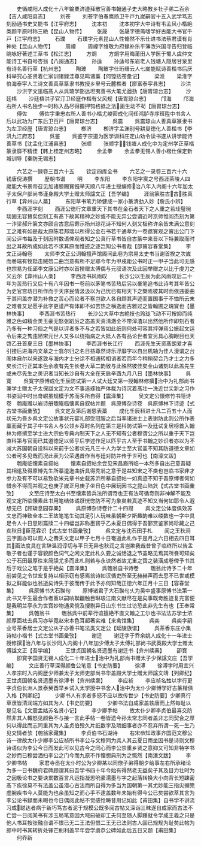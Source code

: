 <!-- { "loadSidebar": true } -->
　　史循咸阳人成化十八年输粟济邉拜散官善书翰通子史大略教乡社子弟二百余【吉人咸阳县志】
　　刘苍
　　刘苍字伯春鹰扬卫千戸九嵗嗣官十五入武学笃志刻励通书史又能书【江寜府志】
　　沈本初
　　沈本初字大中诗有韦孟风小楷絶类颜平原时称三絶【昆山人物传】
　　张晟
　　张晟字徳斋嗜学好古能大书官千戸【江寜府志】
　　石璞
　　石璞字元素昆山人性翛然不乐仕进书法蔡君谟有肖神处【昆山人物传】
　　周禋
　　周禋字维敬为府掾补乐平簿改兴国寻告归登临眺咏好著述工草书【松江志】
　　方烱
　　方烱字用晦莆田人学医于蜀人虞仲文能诗工书自号杏翁【八闽通志】
　　孙适
　　孙适号东岩老人钱塘人隠居甘泉里有诗名善行草【杭州志】
　　陶玻
　　陶玻字仕珩缙云人七嵗能赋诗善楷书后厌科举究心圣贤着仁家训诸録洼尊见鸣诸藁【何镗括苍彚记】
　　梁淮
　　梁淮字伯海泰寜人工诗文善真草篆隶书教授乡里号云麓樵者【廖富泰寜县志】
　　沙洪
　　沙洪字文逺临髙人从呉琦学豁达坦夷善书大笔尤遒劲【唐胄琼台志】
　　沙廷梧
　　沙廷梧洪子官汀卫经歴作楷有父风规【唐胄琼台志】
　　邝海
　　邝海右所人书名独步一时称入品尽得擫押钩格抵之法画生动不茍【唐胄琼台志】
　　傅佐
　　傅佐字秉忠右所人善书小楷尤峻密成化间任鸿胪寺序班陞中书舎人后以武功为广东后卫百戸【唐冑琼台志】
　　呉震
　　呉震琼山人善真草篆隶书为左卫经歴【唐胄琼台志】
　　栁济
　　栁济字孟渊别号耕叟徳化人善楷书【李汛九江府志】
　　呉鉴
　　呉鉴字宗道为医学训科庄定山劝令读书遂从讲学能诗善草书【沈孟化江浦县志】
　　张顺
　　张顺字钱塘人成化中为定州学正草楷篆隶靡不精佳【韩上桂定州志略】
　　余孟拳
　　余孟拳无锡人善小楷仕保定新城训导【秦防无锡志】



　　六艺之一録卷三百六十五
　　钦定四库全书
　　六艺之一录卷三百六十六　　钱唐倪涛撰
　　歴朝书谱
　　明
　　李东阳
　　李东阳字賔之号西涯茶陵人四嵗能大书景帝召见加诸膝赐寳镪举天顺八年进士授编修治八年入内阁十六年加太子太保户部尚书谨身殿大学士赠太师諡文正【吾学编】
　　涯翁篆胜古古胜真行草【弇州山人藁】
　　东阳草书笔力矫健成一家小篆清劲入妙【詹氏小辨】
　　李西涯字刻
　　西涯公徳行文章重天下其书在金石者天下之人重之若珪璧琬琰固无容賛矣但刻工有髙下故其精神之妙或不能无异公尝谓近时京师惟阎杰刻为第一汴梁郝升篆文亦颇合古意后寄示扬州琼花诗不知何人刻又极称许余皆未满公意刻工之难有如是哉太原陈君邦瑞以所得公金石书若干通萃为一卷邀寳观之寳出公门下闻公评书每及于刻因附数语俾观者知之公真行草书皆自古篆中来晋以下特兼取而时出之耳故所成如此若不求其原而惟迹之逐岂知公书者哉【邵寳容春堂集】
　　李文正诗翰卷
　　太师李文正公词翰擅声馆阁间此卷为宗易太史书当谢首揆之次嵗而巻端有牧羝击贼笏二曲岂意有所不足耶今年为甲戌距公书时正一甲子当此可无感也宗易为任邱李文康公时亦以首揆赠太傅偶与元驭语次及此因举赠之以比于虔刀之义云尔【弇州山人槀】
　　李西涯书风雨叹
　　长沙公以壬辰为此风雨叹后二十年为苦热行又后十有八年因书一卷前以茅笔书苦热后另以豪笔追书此诗考其年皆公为史官宫坊日所作而于天序民情汲汲以为己忧已有相天下之槩焉彼其时而依违委曲于其间盖亦潜为补救之苦心而论者不察岂欲人各自顾其声迹而置国事于不恤所云末之难者又足愿乎此字更谨严有体即不如苦热之横逸而古雅过之皆翰圃之瑰寳也【墨林快事】
　　李西涯书苦热行
　　长沙公大草中古絶技也玲珑飞动不可按抑而纯雅之色如精金羙玉豪无怒张蹈厉之态盖天资清澈全不带滓渣以出然他所作即刻石者乃多有一种习俗之气是以评者多不与之若皆如此纸则何处可容其抨弹焉公振起文运令后来之隽逺陋宋元世人又多以绕指病之大抵人各有品论世者宜另具心胸眼目也天啓乙丑首夏三日【墨林快事】
　　李西涯书长江行
　　西涯先生天资髙朗爱才喜引接后进海内文章之士翕尔归之名日益尊然诗乐浮靡字以自出机轴为佳人漫谓之台阁体自尔以来遂致与海内才士分涂不相通转相诮者若而年今稍稍契合乃才士之力多矣长江行正其本色余收有先生长巻大草二韵致与此殊然彼佳矣金山诸刻以此盖先生或未尽先生之羙识者当知长沙自有大全在天启辛酉九月八日【墨林快事】
　　呉寛
　　呉寛字原愽成化壬辰防试第一人试大廷又第一授翰林修撰治中为礼部尚书兼学士赠太子太保諡文定为文不事追琢独严体裁为诗沉着髙壮一洗近世尖新之习作书姿润中时出竒崛虽规模于苏而多所自得【震泽集】
　　吴文定公懐修竹书隠诗卷　匏庵赠以岩诗册匏庵临懐素自叙帖并题　呉原愽杂诗卷　呉原愽林下诗迹【式古堂书画彚攷】
　　呉文定及第后谢恩表藁
　　成化壬辰科进士凡二百五十人而状元为吾乡呉文定公故事状元宴礼部受冠服之后当率诸进士上表谢防此则公所作表藁而藏于其子中书舎人与公领乡荐时名列在第三是科防试第一及廷试复居榜首入翰林为修撰至学士进大宗伯专典内制天下之人无不知有公者穆谓公之所以重于天下岂直科第与官而已其道徳足以师乎后学述作足以匹乎古人至于书翰之妙识者亦以为不减大苏国朝自设科以来前乎公者状元凡三十人为学士至大官盖不知其防道徳文章如公者可多见哉而况此表为公荣遇首作当与廷对防并传于世可也【南濠文跋】
　　匏庵临懐素自叙帖
　　懐素自叙帖余尝见宋昌裔所临一本然多自出己意吾疑其相逺及得原愽先生所摹逶迤曲折具得秃翁之意于是益知宋之不类也岂临书家非才参力及有不可以易致欤米元章书史载苏沂所摹自叙帖一如真迹不知于吾原愽者何如惜余不得而并观之也庚子嵗正月庚子坐日色中展玩因书之昆山陆釴【式古堂书画彚攷】
　　文至庄诗至太白书至懐素皆兵法所谓竒也正有法可循竒则非神解不能及观文定所临懐素此书用笔结体谲诳恍惚防不可为象矣若真迹不知又当何如耶令人遐想无已【顾璘息园存槀】
　　呉原愽杂诗卷计二十四叚
　　呉文定公体度俱效苏文忠而神致全本二王故笔笔生动其足引人玩味虽朝斯夕斯趣韵难以缕数也一字中具足令人十日思矧篇牍二十四幅岂非称墨寳乎乙未夏日偶得于吾鄞赏鉴家尚珍藏之己亥秋日臣范霖识【式古堂书画彚攷】
　　呉文定与沈石田手札
　　闻之王秋涧云字画亦可以观人之夀夭文定以甲子七月十日奄逝此札作于是月之六日相去四日耳其画法度具在言辞温润谆切与平日无异也秋润之言岂欺我哉昔曾子临终所以告孟敬子者也谨于容貌颜色词气之闲文定此札久要之诚恬退之节盖略见焉其所飬可知矣公于石田最厚徃来简牍尤多而此札则若与永诀然者故尤重之寳之装潢成卷俾予书其后于戏公之笔于是乎絶矣【震泽集】
　　呉匏翁自书诗卷
　　匏翁此诗予二十年前尝见之令世宏复持以相示窃有感焉翁诗如汉循吏所至无赫赫声而去思不已世或模拟之鲜能似也翁逝矣诗失于彼而传于此予亦何知哉正徳六年正月十三日【容春堂集】
　　呉原愽书大石聫句
　　原愽诸君子大石聫句乆为吴中盛事原愽书法第一此书又平生最合作者重以嗣响聫翩触目琳琅江南文献尽在是矣事既竒胜迹复完富便是我明兰亭永为世寳妙物通灵傥及搜剔异日山东书生过访恐此非先生有也【王奉常集】
　　呉匏翁书
　　匏翁呉中前辈行谊擅絶不直文翰之工尔也书法法苏学士浓颜厚面袪去呉习亦毕竟赵宋本色耳超箸实难【来禽馆集】
　　呉奕
　　呉奕字嗣业号茶香居士文定公从子亦善书笔法类文定公【延陵族谱】
　　呉茶香东庄小集诗帖小楷书【式古堂书画彚攷】
　　谢迁
　　谢迁字于乔余姚人成化十一年进士授修撰治八年与长沙同入内阁十八年加少傅太子太傅礼部尚书武英殿大学士赠太傅諡文正【吾学编】
　　王世贞国朝名贤遗墨有谢迁书【弇州续槀】
　　卲寳
　　卲寳字国贤无锡人成化二十年进士治中为礼部尚书赠太子少保諡文庄【吾学编】
　　文庄善行草深得颜鲁公笔意【书史防要】
　　徐溥
　　徐溥字时用宜兴人孝宗时入内阁歴少师兼太子太师吏部尚书华盖殿大学士赠太师諡文靖【列卿纪】王世贞国朝名贤遗墨有徐溥书【弇州续稾】
　　李应祯
　　李应祯名甡以字行更字贞伯长洲人景泰癸酉举乡试入太学授中书舍人治中为太仆少卿愽学好古篆楷俱入格【列卿纪】
　　少卿书人有求者多怒不应以故传世少【书史防要】少卿真行草隶皆清润端方如其为人【书史防要】
　　少卿书法自成家盖轶唐而上然毎耻以是见名【文震孟姑苏名贤小记】
　　李少卿手帖
　　故太仆少卿李贞伯最喜交防然非其人輙怒见颜色不与接一言此手帖一卷皆遗今孙太常志同者盖非志同契合之厚何以得此而志同重其为人虽贞伯殁久片纸数字及琐细事者亦不忍弃所谓一死一生乃见交情者欤【匏翁家藏集】
　　李贞伯书石湖诗
　　右宋叅知政事齐国范文穆公诗一律故太仆少卿李公应祯所书李公与文穆同为呉人其云夏日雨坐因书是诗则文穆诗语似为李公今日而发此可以见古今之同心而李公崇重乡贤之意抑又可知非特字书之妙而已穆尝洒扫李公之门今而九原不作懐想典刑为之慨然【南濠文跋】
　　李少卿书帖
　　家君寺丞在太仆时公为少卿某以同僚子弟得朝夕给事左右所承绪论为多一日书魏府君碑顾谓其曰吾学书四十年今始有得然老无益矣子其及目力壮时为之因极论书之要诀累数百言凡运指凝思吮豪濡墨与字之起落转换大小向背长短踈密髙下疾徐莫不有法盖公虽潜心古法而所自得为多当为国朝第一其尤妙能三指尖搦筦虚腕疾书今人莫能为也余虽知之而心手不逮盖数年未始有得今公已矣尝欲萃其言为李公论书録而未暇也今日偶阅此帖不觉感怆畴昔用记如此【甫田集】自书学不讲流习成聪达者病于新巧笃古者泥于规模公既多阅古帖又深诣三昧遂自成家而古法不亡尝一日阅某书有涉玉局笔意因大咤曰破却工夫何至随人脚踵就令学成王羲之只是他人书耳按张融自谓不恨已无二王法但恨二王无已法则古人固已规规为耻矣此帖为郎中时书其转折处锋芒削利盖早年尝学虞恭公碑如此后五日又题【甫田集】
　　何乔新
